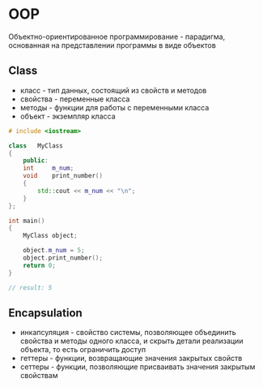 # OOP #
Объектно-ориентированное программирование - парадигма, основанная на представлении программы в виде объектов

## Class ##
- класс - тип данных, состоящий из свойств и методов
- свойства - переменные класса
- методы - функции для работы с переменными класса
- объект - экземпляр класса

``` cpp
# include <iostream>

class	MyClass
{
	public:
	int		m_num;
	void	print_number()
	{
		std::cout << m_num << "\n";
	}
};

int	main()
{
	MyClass	object;

	object.m_num = 5;
	object.print_number();
	return 0;
}

// result: 5
```

## Encapsulation ##
- инкапсуляция - свойство системы, позволяющее объединить свойства и методы одного класса, и скрыть детали реализации объекта, то есть ограничить доступ
- геттеры - функции, возвращающие значения закрытых свойств
- сеттеры - функции, позволяющие присваивать значения закрытым свойствам

